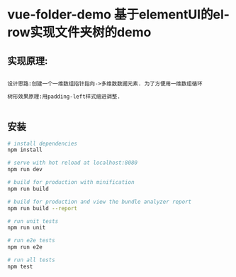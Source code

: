 # vue-folder-demo 基于elementUI的el-row实现文件夹树的demo

## 实现原理:

```html

设计思路:创建一个一维数组指针指向->多维数数据元素. 为了方便用一维数组循环

树形效果原理:用padding-left样式缩进调整.



```

## 安装

``` bash
# install dependencies
npm install

# serve with hot reload at localhost:8080
npm run dev

# build for production with minification
npm run build

# build for production and view the bundle analyzer report
npm run build --report

# run unit tests
npm run unit

# run e2e tests
npm run e2e

# run all tests
npm test
```

